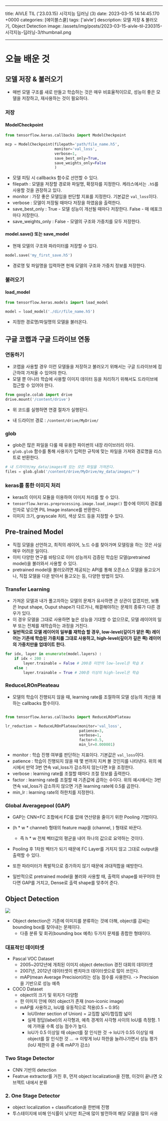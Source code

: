 

---
title: AIVLE TIL ('23.03.15) 시각지능 딥러닝 (3)
date: 2023-03-15 14:14:45.170 +0000
categories: [에이블스쿨]
tags: ['aivle']
description: 모델 저장 & 불러오기, Object Detection
image: /assets/img/posts/2023-03-15-aivle-til-230315-시각지능-딥러닝-3/thumbnail.png

---

# 오늘 배운 것

## 모델 저장 & 불러오기

- 매번 모델 구조를 새로 만들고 학습하는 것은 매우 비효율적이므로, 성능이 좋은 모델을 저장하고, 재사용하는 것이 필요하다.

### 저장

#### ModelCheckpoint

```python
from tensorflow.keras.callbacks import ModelCheckpoint

mcp = ModelCheckpoint(filepath='path/file_name.h5',
					  monitor='val_loss',
                      verbose=1,
                      save_best_only=True,
                      save_weights_only=False
                      )
```

- 모델 피팅 시 callbacks 함수로 선언할 수 있다.
- filepath : 모델을 저장할 경로와 파일명, 확장자를 지정한다. 케라스에서는 `.h5`를 사용할 것을 권장하고 있다.
- monitor : 가장 좋은 모델임을 판단할 지표를 지정한다. 기본값은 `val_loss`이다.
- verbose : 모델이 저장될 때마다 저장을 하였음을 출력한다.
- save_best_only : True - 모델 성능이 개선될 때마다 저장한다. False - 매 에포크마다 저장한다.
- save_weights_only : False - 모델의 구조와 가중치를 모두 저장한다.

#### model.save() 또는 save_model

- 현재 모델의 구조와 파라미터를 저장할 수 있다.

```python
model.save('my_first_save.h5')
```

- 경로명 및 파일명을 입력하면 현재 모델의 구조와 가중치 정보를 저장한다.

### 불러오기

#### load_model

```python
from tensorflow.keras.models import load_model

model = load_model('./dir/file_name.h5')
```

- 지정한 경로명/파일명의 모델을 불러온다.

## 구글 코랩과 구글 드라이브 연동

### 연동하기

- 코랩을 사용할 경우 이런 모델들을 저장하고 불러오기 위해서는 구글 드라이브에 접근하여 가져올 수 있어야 한다.
- 모델 뿐 아니라 학습에 사용할 이미지 데이터 등을 처리하기 위해서도 드라이브에 접근할 수 있어야 한다.

```python
from google.colab import drive
drive.mount('/content/drive')
```

- 위 코드를 실행하면 연결 절차가 실행된다.

- 내 드라이브 경로 : `/content/drive/MyDrive/`

### glob
- glob은 많은 파일을 다룰 때 유용한 파이썬의 내장 라이브러리 이다.
- `glob.glob` 함수를 통해 사용자가 입력한 규칙에 맞는 파일을 가져와 경로명을 리스트로 반환한다.

```python
# 내 드라이브/my_data/images에 있는 모든 파일을 가져온다.
files = glob.glob('/content/drive/MyDrive/my_data/images/*')
```

### keras를 통한 이미지 처리

- keras의 이미지 모듈을 이용하여 이미지 처리를 할 수 있다.
- `tensorflow.keras.preprocessing.image.load_image()` 함수에 이미지 경로를 인자로 넣으면 PIL Image instance를 반환한다.
- 이미지 크기, grayscale 처리, 색상 모드 등을 지정할 수 있다.

## Pre-trained Model

- 직접 모델을 선언하고, 최적의 레이어, 노드 수를 찾아가며 모델링을 하는 것은 사실 매우 어려운 일이다.
- 이미 다양한 연구를 바탕으로 이미 성능까지 검증된 학습된 모델(pretrained model)을 불러와서 사용할 수 있다.
- pretrained model을 불러오려면 제공되는 API를 통해 오픈소스 모델을 들고오거나, 직접 모델을 다운 받아서 들고오는 등, 다양한 방법이 있다.

### Transfer Learning

- 가져온 모델과 내가 풀고자하는 모델의 문제가 유사하면 큰 상관이 없겠지만, 보통은 Input shape, Ouput shape가 다르거나, 해결해야하는 문제의 종류가 다른 경우가 있다.
- 이 경우 모델을 그대로 사용하면 높은 성능을 기대할 수 없으므로, 모델 레이어의 일부 또는 전체를 재학습하는 과정을 거친다.
- **일반적으로 모델 레이어의 일부를 재학습 할 경우, low-level(깊이가 얕은 쪽) 레이어는 기존에 학습된 가중치를 그대로 사용하고, high-level(깊이가 깊은 쪽) 레이어의 가중치만을 업데이트 한다.**

```python
for idx, layer in enumerate(model.layers) :
    if idx < 200 :
        layer.trainable = False # 200층 미만의 low-level은 학습 X
    else :
        layer.trainable = True # 200층 이상의 high-level은 학습
```

### ReduceLROnPleateau

- 모델의 학습이 진행되지 않을 때, learning rate를 조절하여 모델 성능의 개선을 꽤하는 callbacks 함수이다.

```python

from tensorflow.keras.callbacks import ReduceLROnPlateau

lr_reduction = ReduceLROnPlateau(monitor='val_loss',
                                 patience=3,
                                 verbose=1,
                                 factor=0.5,
                                 min_lr=0.000001)
```

- monitor : 학습 진행 여부를 판단하는 지표이다. 기본값은 `val_loss`이다.
- patience : 학습이 진행되지 않을 때 몇 번까지 지켜 볼 것인지를 나타낸다. 위의 예시에서 만약 3번 연속 val_loss가 감소하지 않는다면 lr을 조정한다.
- verbose : learning rate를 조절할 때마다 조절 정보를 출력한다.
- factor : learning rate를 조절할 때 기존값에 곱하는 수이다. 위의 예시에서는 3번 연속 val_loss가 감소하지 않으면 기존 learning rate에 0.5를 곱한다.
- min_lr : learning rate의 하한치를 지정한다.

### Global Averagepool (GAP)

- GAP는 CNN+FC 조합에서 FC를 없애 연산량을 줄이기 위한 Pooling 기법이다.
- (h \* w \* channel) 형태의 feature map을 (channel, ) 형태로 바꾼다.
    -  즉 h \* w 전체 벡터값의 평균을 내어 하나의 값으로 요약하는 것이다.


- Pooling 후 1차원 벡터가 되기 때문에 FC Layer를 거치지 않고 그대로 output을 출력할 수 있다.
- 또한 파라미터가 폭발적으로 증가하지 않기 때문에 과대적합을 예방한다.
- 일반적으로 pretrained model을 불러와 사용할 때, 출력의 shape를 바꾸어야 한다면 GAP를 거치고, Dense로 출력 shape를 맞추어 준다.

## Object Detection

![](/assets/img/posts/2023-03-15-aivle-til-230315-시각지능-딥러닝-3/img0.png)

- Object detection은 기존에 이미지를 분류하는 것에 더해, object를 감싸는 bounding box를 찾아내는 문제이다.
     - 다중 분류 및 회귀(bounding box 예측) 두가지 문제를 종합한 형태이다.
     
### 대표적인 데이터셋

- Pascal VOC Dataset
    - 2005~2012년에 개최된 이미지 object detection 경진 대회의 데이터셋
    - 2007년, 2012년 데이터셋이 벤치마크 데이터셋으로 많이 쓰인다.
    - mAP(mean Average Precision)라는 성능 점수를 사용한다. -> Precision 을 기반으로 성능 예측
- COCO Dataset
    - object의 크기 및 위치가 다양함
    - 한 이미지 안에 여러 object가 존재 (non-iconic image)
    - mAP를 사용하고, IoU를 유동적으로 적용(0.5 ~ 0.95)
        - IoU(Inter section of Union) = 교집합 넓이/합집합 넓이
        - 실제 정답(label)의 사각형과, 예측 경계의 사각형 사이의 IoU를 측정함. 1에 가까울 수록 성능 점수가 높다.
        - IoU가 0.5 이상일 때 object를 잘 인식한 것 → IoU가 0.55 이상일 때 object를 잘 인식한 것 … → 이렇게 IoU 하한을 늘려나가면서 성능 평가 (IoU 제한이 클 수록 mAP가 감소)
        

### Two Stage Detector

- CNN 기반의 detection
- Featrue extractor를 거친 후, 먼저 object localization을 진행, 이것이 끝나면 오브젝트 내에서 분류

### 2. One Stage Detector

- object localization + classification을 한번에 진행
- 투스테이지에 비해 인식률이 낮지만 최근에 많이 발전하여 해당 모델을 많이 사용

        